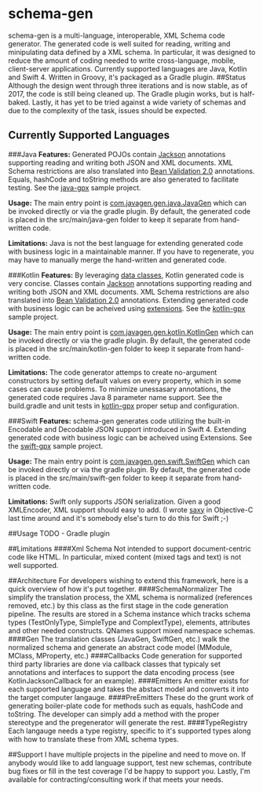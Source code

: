 # schema-gen
schema-gen is a multi-language, interoperable, XML Schema code generator. The generated code is well suited for reading, writing and minipulating data defined by a XML schema. In particular, it was designed to reduce the amount of coding needed to write cross-language, mobile, client-server applications. Currently supported languages are Java, Kotlin and Swift 4. 
Written in Groovy, it's packaged as a Gradle plugin.
##Status
Although the design went through three iterations and is now stable, as of 2017, the code is still being cleaned up. The Gradle plugin works, but is half-baked. Lastly, it has yet to be tried against a wide variety of schemas and due to the complexity of the task, issues should be expected. 
## Currently Supported Languages

###Java
**Features:** Generated POJOs contain [Jackson](https://github.com/FasterXML/jackson-dataformat-xml) annotations supporting reading and writing both JSON and XML documents. XML Schema restrictions are also translated into [Bean Validation 2.0](http://beanvalidation.org/) annotations. Equals, hashCode and toString methods are also generated to facilitate testing. See the [java-gpx](https://github.com/reaster/schema-gen-examples/tree/master/java-gpx) sample project.

**Usage:** The main entry point is [com.javagen.gen.java.JavaGen](https://github.com/reaster/schema-gen/blob/master/src/main/groovy/com/javagen/gen/java/JavaGen.groovy) which can be invoked directly or via the gradle plugin. By default, the generated code is placed in the src/main/java-gen folder to keep it separate from hand-written code.

**Limitations:** Java is not the best language for extending generated code with business logic in a maintainable manner. If you have to regenerate, you may have to manually merge the hand-written and generated code.

###Kotlin
**Features:** By leveraging [data classes](https://kotlinlang.org/docs/reference/data-classes.html), Kotlin generated code is very concise. Classes contain [Jackson](https://github.com/FasterXML/jackson-dataformat-xml) annotations supporting reading and writing both JSON and XML documents. XML Schema restrictions are also translated into [Bean Validation 2.0](http://beanvalidation.org/) annotations. Extending generated code with business logic can be acheived using [extensions](https://kotlinlang.org/docs/reference/extensions.html). See the [kotlin-gpx](https://github.com/reaster/schema-gen-examples/tree/master/kotlin-gpx) sample project.

**Usage:** The main entry point is [com.javagen.gen.kotlin.KotlinGen](https://github.com/reaster/schema-gen/blob/master/src/main/groovy/com/javagen/gen/kotlin/KotlinGen.groovy) which can be invoked directly or via the gradle plugin. By default, the generated code is placed in the src/main/kotlin-gen folder to keep it separate from hand-written code.

**Limitations:** The code generator attemps to create no-argument constructors by setting default values on every property, which in some cases can cause problems. To minimize unessasary annotations, the generated code requires Java 8 parameter name support. See the build.gradle and unit tests in [kotlin-gpx](https://github.com/reaster/schema-gen-examples/tree/master/kotlin-gpx) proper setup and configuration.

###Swift
**Features:** schema-gen generates code utilizing the built-in Encodable and Decodable JSON support introduced in Swift 4. Extending generated code with business logic can be acheived using Extensions. See the [swift-gpx](https://github.com/reaster/schema-gen-examples/tree/master/swift-gpx) sample project.

**Usage:** The main entry point is [com.javagen.gen.swift.SwiftGen](https://github.com/reaster/schema-gen/blob/master/src/main/groovy/com/javagen/gen/swift/SwiftGen.groovy) which can be invoked directly or via the gradle plugin. By default, the generated code is placed in the src/main/swift-gen folder to keep it separate from hand-written code.

**Limitations:** Swift only supports JSON serialization. Given a good XMLEncoder, XML support should easy to add. (I wrote [saxy](https://github.com/reaster/saxy) in Objective-C last time around and it's somebody else's turn to do this for Swift ;-)

##Usage
TODO - Gradle plugin

##Limitations
####Xml Schema
Not intended to support document-centric code like HTML. In particular, mixed content (mixed tags and text) is not well supported.

##Architecture
For developers wishing to extend this framework, here is a quick overview of how it's put together.
####SchemaNormalizer
The simplify the translation process, the XML schema is normalized (references removed, etc.) by this class as the first stage in the code generation pipeline. The results are stored in a Schema instance which tracks schema types (TestOnlyType, SimpleType and ComplextType), elements, attributes and other needed constructs. QNames support mixed namespace schemas.
####Gen
The translation classes (JavaGen, SwiftGen, etc.) walk the normalized schema and generate an abstract code model (MModule, MClass, MProperty, etc.)
####Callbacks
Code generation for supported third party libraries are done via callback classes that typicaly set annotations and interfaces to support the data encoding process (see KotlinJacksonCallback for an example). 
####Emitters
An emitter exists for each supported language and takes the abstact model and converts it into the target computer langauge.
####PreEmitters
These do the grunt work of generating boiler-plate code for methods such as equals, hashCode and toString. The developer can simply add a method with the proper stereotype and the pregenerator will generate the rest. 
####TypeRegistry
Each langauge needs a type registry, specific to it's supported types along with how to translate these from XML schema types.

##Support
I have multiple projects in the pipeline and need to move on. If anybody would like to add language support, test new schemas, contribute bug fixes or fill in the test coverage I'd be happy to support you. Lastly, I'm available for contracting/consulting work if that meets your needs.
